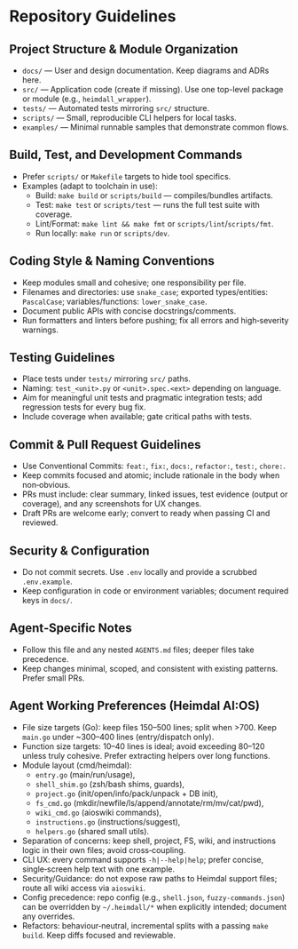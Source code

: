 # Repository Guidelines

## Project Structure & Module Organization
- `docs/` — User and design documentation. Keep diagrams and ADRs here.
- `src/` — Application code (create if missing). Use one top-level package or module (e.g., `heimdall_wrapper`).
- `tests/` — Automated tests mirroring `src/` structure.
- `scripts/` — Small, reproducible CLI helpers for local tasks.
- `examples/` — Minimal runnable samples that demonstrate common flows.

## Build, Test, and Development Commands
- Prefer `scripts/` or `Makefile` targets to hide tool specifics.
- Examples (adapt to toolchain in use):
  - Build: `make build` or `scripts/build` — compiles/bundles artifacts.
  - Test: `make test` or `scripts/test` — runs the full test suite with coverage.
  - Lint/Format: `make lint && make fmt` or `scripts/lint`/`scripts/fmt`.
  - Run locally: `make run` or `scripts/dev`.

## Coding Style & Naming Conventions
- Keep modules small and cohesive; one responsibility per file.
- Filenames and directories: use `snake_case`; exported types/entities: `PascalCase`; variables/functions: `lower_snake_case`.
- Document public APIs with concise docstrings/comments.
- Run formatters and linters before pushing; fix all errors and high‑severity warnings.

## Testing Guidelines
- Place tests under `tests/` mirroring `src/` paths.
- Naming: `test_<unit>.py` or `<unit>.spec.<ext>` depending on language.
- Aim for meaningful unit tests and pragmatic integration tests; add regression tests for every bug fix.
- Include coverage when available; gate critical paths with tests.

## Commit & Pull Request Guidelines
- Use Conventional Commits: `feat:`, `fix:`, `docs:`, `refactor:`, `test:`, `chore:`.
- Keep commits focused and atomic; include rationale in the body when non‑obvious.
- PRs must include: clear summary, linked issues, test evidence (output or coverage), and any screenshots for UX changes.
- Draft PRs are welcome early; convert to ready when passing CI and reviewed.

## Security & Configuration
- Do not commit secrets. Use `.env` locally and provide a scrubbed `.env.example`.
- Keep configuration in code or environment variables; document required keys in `docs/`.

## Agent‑Specific Notes
- Follow this file and any nested `AGENTS.md` files; deeper files take precedence.
- Keep changes minimal, scoped, and consistent with existing patterns. Prefer small PRs.

## Agent Working Preferences (Heimdal AI:OS)
- File size targets (Go): keep files 150–500 lines; split when >700. Keep `main.go` under ~300–400 lines (entry/dispatch only).
- Function size targets: 10–40 lines is ideal; avoid exceeding 80–120 unless truly cohesive. Prefer extracting helpers over long functions.
- Module layout (cmd/heimdal):
  - `entry.go` (main/run/usage),
  - `shell_shim.go` (zsh/bash shims, guards),
  - `project.go` (init/open/info/pack/unpack + DB init),
  - `fs_cmd.go` (mkdir/newfile/ls/append/annotate/rm/mv/cat/pwd),
  - `wiki_cmd.go` (aioswiki commands),
  - `instructions.go` (instructions/suggest),
  - `helpers.go` (shared small utils).
- Separation of concerns: keep shell, project, FS, wiki, and instructions logic in their own files; avoid cross‑coupling.
- CLI UX: every command supports `-h|--help|help`; prefer concise, single‑screen help text with one example.
- Security/Guidance: do not expose raw paths to Heimdal support files; route all wiki access via `aioswiki`.
- Config precedence: repo config (e.g., `shell.json`, `fuzzy-commands.json`) can be overridden by `~/.heimdall/*` when explicitly intended; document any overrides.
- Refactors: behaviour‑neutral, incremental splits with a passing `make build`. Keep diffs focused and reviewable.

